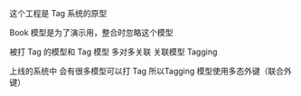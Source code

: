 这个工程是 Tag 系统的原型

Book 模型是为了演示用，整合时忽略这个模型

被打 Tag 的模型和 Tag 模型 多对多关联 
关联模型  Tagging

上线的系统中 会有很多模型可以打 Tag
所以Tagging 模型使用多态外键（联合外键）

